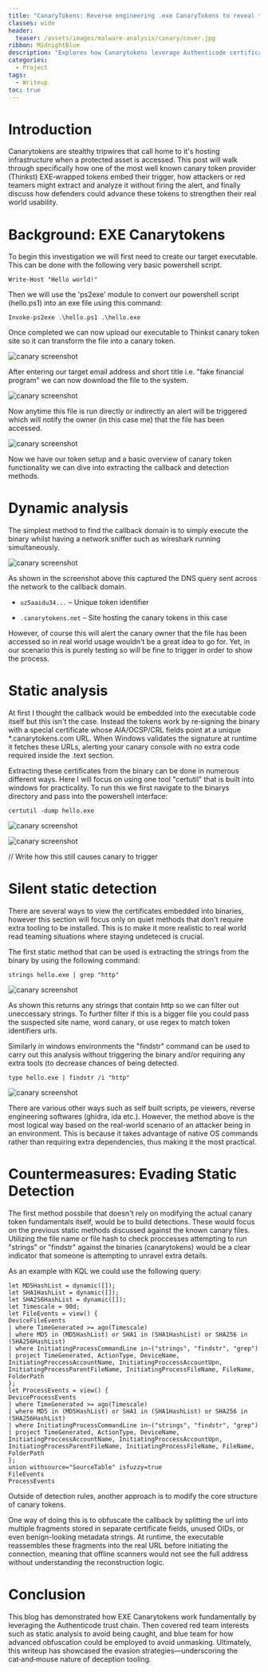```yaml
---
title: "CanaryTokens: Reverse engineering .exe CanaryTokens to reveal the callback tripwire."
classes: wide
header:
  teaser: /assets/images/malware-analysis/canary/cover.jpg
ribbon: MidnightBlue
description: "Explores how Canarytokens leverage Authenticode certificates to embed an OCSP/CRL callback beacon."
categories:
  - Project
tags:
  - Writeup
toc: true
---
```


# Introduction

Canarytokens are stealthy tripwires that call home to it's hosting infrastructure when a protected asset is accessed. This post will walk through specifically how one of the most well known canary token provider (Thinkst) EXE‑wrapped tokens embed their trigger, how attackers or red teamers might extract and analyze it without firing the alert, and finally discuss how defenders could advance these tokens to strengthen their real world usability.

# Background: EXE Canarytokens

To begin this investigation we will first need to create our target executable. This can be done with the following very basic powershell script.

```
Write-Host "Hello world!"
```

Then we will use the 'ps2exe' module to convert our powershell script (hello.ps1) into an exe file using this command:

```
Invoke-ps2exe .\hello.ps1 .\hello.exe
```

Once completed we can now upload our executable to Thinkst canary token site so it can transform the file into a canary token.

![canary screenshot](/assets/images/malware-analysis/canary/1.png)

After entering our target email address and short title i.e. "fake financial program" we can now download the file to the system.

![canary screenshot](/assets/images/malware-analysis/canary/2.png)

Now anytime this file is run directly or indirectly an alert will be triggered which will notify the owner (in this case me) that the file has been accessed.

![canary screenshot](/assets/images/malware-analysis/canary/3.png)

Now we have our token setup and a basic overview of canary token functionality we can dive into extracting the callback and detection methods.

# Dynamic analysis

The simplest method to find the callback domain is to simply execute the binary whilst having a network sniffer such as wireshark running simultaneously. 

![canary screenshot](/assets/images/malware-analysis/canary/4.png)

As shown in the screenshot above this captured the DNS query sent across the network to the callback domain.

- `uz5aaidu34...` – Unique token identifier

- `.canarytokens.net` – Site hosting the canary tokens in this case

However, of course this will alert the canary owner that the file has been accessed so in real world usage wouldn't be a great idea to go for. Yet, in our scenario this is purely testing so will be fine to trigger in order to show the process.

# Static analysis

At first I thought the callback would be embedded into the executable code itself but this isn't the case. Instead the tokens work by re‑signing the binary with a special certificate whose AIA/OCSP/CRL fields point at a unique *.canarytokens.com URL. When Windows validates the signature at runtime it fetches these URLs, alerting your canary console with no extra code required inside the .text section.

Extracting these certificates from the binary can be done in numerous different ways. Here I will focus on using one tool "certutil" that is built into windows for practicality. To run this we first navigate to the binarys directory and pass into the powershell interface:

```
certutil -dump hello.exe
```
![canary screenshot](/assets/images/malware-analysis/canary/6.png)

![canary screenshot](/assets/images/malware-analysis/canary/5.png)

// Write how this still causes canary to trigger

# Silent static detection

There are several ways to view the certificates embedded into binaries, however this section will focus only on quiet methods that don't require extra tooling to be installed. This is to make it more realistic to real world read teaming situations where staying undeteced is crucial.

The first static method that can be used is extracting the strings from the binary by using the following command:

```
strings hello.exe | grep "http"
```

![canary screenshot](/assets/images/malware-analysis/canary/7.png)

As shown this returns any strings that contain http so we can filter out uneccessary strings. To further filter if this is a bigger file you could pass the suspected site name, word canary, or use regex to match token identifiers urls.

Similarly in windows environments the "findstr" command can be used to carry out this analysis without triggering the binary and/or requiring any extra tools (to decrease chances of being detected.

```
type hello.exe | findstr /i "http"
```

![canary screenshot](/assets/images/malware-analysis/canary/8.png)

There are various other ways such as self built scripts, pe viewers, reverse engineering softwares (ghidra, ida etc.). However, the method above is the most logical way based on the real-world scenario of an attacker being in an environment. This is because it takes advantage of native OS commands rather than requiring extra dependencies, thus making it the most practical.

# Countermeasures: Evading Static Detection

The first method possbile that doesn't rely on modifying the actual canary token fundamentals itself, would be to build detections. These would focus on the previous static methods discussed against the known canary files. Utilizing the file name or file hash to check proccesses attempting to run "strings" or "findstr" against the binaries (canarytokens) would be a clear indicator that someone is attempting to unravel extra details. 

As an example with KQL we could use the following query:

```
let MD5HashList = dynamic([]);
let SHA1HashList = dynamic([]);
let SHA256HashList = dynamic([]);
let Timescale = 90d;
let FileEvents = view() {
DeviceFileEvents
| where TimeGenerated >= ago(Timescale)
| where MD5 in (MD5HashList) or SHA1 in (SHA1HashList) or SHA256 in (SHA256HashList)
| where InitiatingProcessCommandLine in~("strings", "findstr", "grep")
| project TimeGenerated, ActionType, DeviceName, InitiatingProccessAccountName, InitiatingProccessAccountUpn, InitiatingProcessParentFileName, InitiatingProcessFileName, FileName, FolderPath
};
let ProcessEvents = view() {
DeviceProcessEvents
| where TimeGenerated >= ago(Timescale)
| where MD5 in (MD5HashList) or SHA1 in (SHA1HashList) or SHA256 in (SHA256HashList)
| where InitiatingProcessCommandLine in~("strings", "findstr", "grep")
| project TimeGenerated, ActionType, DeviceName, InitiatingProccessAccountName, InitiatingProccessAccountUpn, InitiatingProcessParentFileName, InitiatingProcessFileName, FileName, FolderPath
};
union withsource="SourceTable" isfuzzy=true
FileEvents
ProcessEvents
```

Outside of detection rules, another approach is to modify the core structure of canary tokens.

One way of doing this is to obfuscate the callback by splitting the url into multiple fragments stored in separate certificate fields, unused OIDs, or even benign-looking metadata strings. At runtime, the executable reassembles these fragments into the real URL before initiating the connection, meaning that offline scanners would not see the full address without understanding the reconstruction logic.

# Conclusion

This blog has demonstrated how EXE Canarytokens work fundamentally by leveraging the Authenticode trust chain. Then covered red team interests such as static analysis to avoid being caught, and blue team for how advanced obfuscation could be employed to avoid unmasking. Ultimately, this writeup has showcased the evasion strategies—underscoring the cat‑and‑mouse nature of deception tooling.